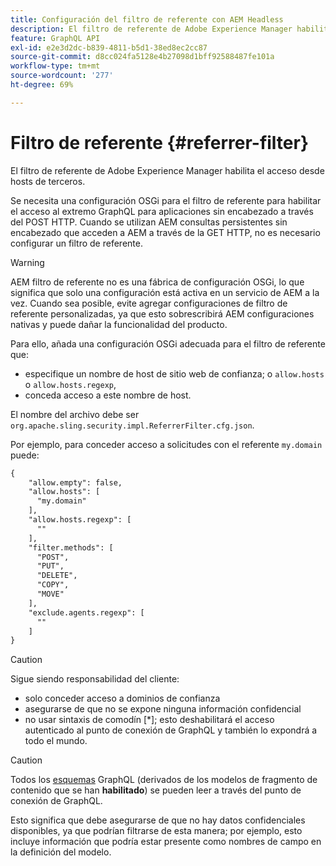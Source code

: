 ```yaml
---
title: Configuración del filtro de referente con AEM Headless
description: El filtro de referente de Adobe Experience Manager habilita el acceso desde hosts de terceros. Se necesita una configuración OSGi para el filtro de referente para habilitar el acceso al punto de conexión de GraphQL para aplicaciones sin encabezado.
feature: GraphQL API
exl-id: e2e3d2dc-b839-4811-b5d1-38ed8ec2cc87
source-git-commit: d8cc024fa5128e4b27098d1bff92588487fe101a
workflow-type: tm+mt
source-wordcount: '277'
ht-degree: 69%

---
```


# Filtro de referente {#referrer-filter}

El filtro de referente de Adobe Experience Manager habilita el acceso desde hosts de terceros.

Se necesita una configuración OSGi para el filtro de referente para habilitar el acceso al extremo GraphQL para aplicaciones sin encabezado a través del POST HTTP. Cuando se utilizan AEM consultas persistentes sin encabezado que acceden a AEM a través de la GET HTTP, no es necesario configurar un filtro de referente.

>[!WARNING]
> AEM filtro de referente no es una fábrica de configuración OSGi, lo que significa que solo una configuración está activa en un servicio de AEM a la vez. Cuando sea posible, evite agregar configuraciones de filtro de referente personalizadas, ya que esto sobrescribirá AEM configuraciones nativas y puede dañar la funcionalidad del producto.

Para ello, añada una configuración OSGi adecuada para el filtro de referente que:

* especifique un nombre de host de sitio web de confianza; o `allow.hosts` o `allow.hosts.regexp`,
* conceda acceso a este nombre de host.

El nombre del archivo debe ser `org.apache.sling.security.impl.ReferrerFilter.cfg.json`.

Por ejemplo, para conceder acceso a solicitudes con el referente `my.domain` puede:

```xml
{
    "allow.empty": false,
    "allow.hosts": [
      "my.domain"
    ],
    "allow.hosts.regexp": [
      ""
    ],
    "filter.methods": [
      "POST",
      "PUT",
      "DELETE",
      "COPY",
      "MOVE"
    ],
    "exclude.agents.regexp": [
      ""
    ]
}
```

>[!CAUTION]
>
>Sigue siendo responsabilidad del cliente:
>
>* solo conceder acceso a dominios de confianza
>* asegurarse de que no se expone ninguna información confidencial
>* no usar sintaxis de comodín [*]; esto deshabilitará el acceso autenticado al punto de conexión de GraphQL y también lo expondrá a todo el mundo.


>[!CAUTION]
>
>Todos los [esquemas](#schema-generation) GraphQL (derivados de los modelos de fragmento de contenido que se han **habilitado**) se pueden leer a través del punto de conexión de GraphQL.
>
>Esto significa que debe asegurarse de que no hay datos confidenciales disponibles, ya que podrían filtrarse de esta manera; por ejemplo, esto incluye información que podría estar presente como nombres de campo en la definición del modelo.
